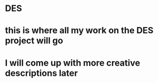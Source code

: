 # DES
# this is where all my work on the DES project will go
# I will come up with more creative descriptions later

